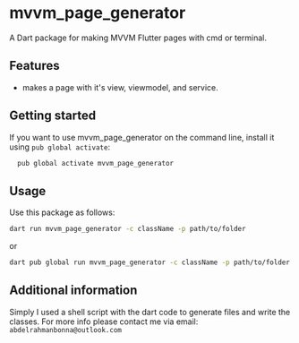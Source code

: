 # mvvm_page_generator

A Dart package for making MVVM Flutter pages with cmd or terminal.

## Features

* makes a page with it's view, viewmodel, and service.

## Getting started

If you want to use mvvm_page_generator on the command line,
install it using `pub global activate`:

```bash
  pub global activate mvvm_page_generator
```

## Usage

Use this package as follows:

```bash
dart run mvvm_page_generator -c className -p path/to/folder
```

or

```bash
dart pub global run mvvm_page_generator -c className -p path/to/folder
```

## Additional information

Simply I used a shell script with the dart code to generate files and write the classes.
For more info please contact me via email: `abdelrahmanbonna@outlook.com`
